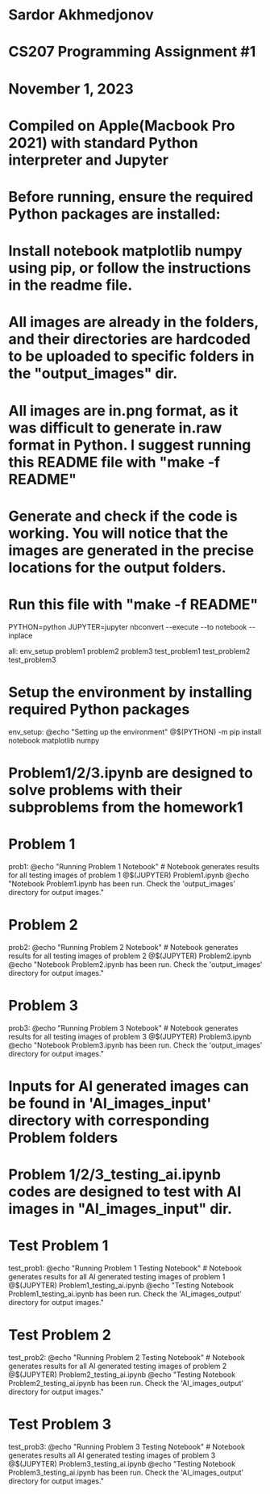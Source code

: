 # Sardor Akhmedjonov
# CS207 Programming Assignment #1
# November 1, 2023
# Compiled on Apple(Macbook Pro 2021) with standard Python interpreter and Jupyter
# Before running, ensure the required Python packages are installed:
# Install notebook matplotlib numpy using pip, or follow the instructions in the readme file.
# All images are already in the folders, and their directories are hardcoded to be uploaded to specific folders in the "output_images" dir. 
# All images are in.png format, as it was difficult to generate in.raw format in Python. I suggest running this README file with "make -f README"
# Generate and check if the code is working. You will notice that the images are generated in the precise locations for the output folders.
# Run this file with "make -f README"

PYTHON=python
JUPYTER=jupyter nbconvert --execute --to notebook --inplace

all: env_setup problem1 problem2 problem3 test_problem1 test_problem2 test_problem3

# Setup the environment by installing required Python packages
env_setup:
	@echo "Setting up the environment"
	@$(PYTHON) -m pip install notebook matplotlib numpy

# Problem1/2/3.ipynb are designed to solve problems with their subproblems from the homework1
# Problem 1
prob1:
	@echo "Running Problem 1 Notebook" # Notebook generates results for all testing images of problem 1
	@$(JUPYTER) Problem1.ipynb
	@echo "Notebook Problem1.ipynb has been run. Check the 'output_images' directory for output images."

# Problem 2
prob2:
	@echo "Running Problem 2 Notebook" # Notebook generates results for all testing images of problem 2
	@$(JUPYTER) Problem2.ipynb
	@echo "Notebook Problem2.ipynb has been run. Check the 'output_images' directory for output images."

# Problem 3
prob3:
	@echo "Running Problem 3 Notebook" # Notebook generates results for all testing images of problem 3
	@$(JUPYTER) Problem3.ipynb
	@echo "Notebook Problem3.ipynb has been run. Check the 'output_images' directory for output images."

# Inputs for AI generated images can be found in 'AI_images_input' directory with corresponding Problem folders
# Problem 1/2/3_testing_ai.ipynb codes are designed to test with AI images in "AI_images_input" dir.
# Test Problem 1
test_prob1:
	@echo "Running Problem 1 Testing Notebook" # Notebook generates results for all AI generated testing images of problem 1
	@$(JUPYTER) Problem1_testing_ai.ipynb
	@echo "Testing Notebook Problem1_testing_ai.ipynb has been run. Check the 'AI_images_output' directory for output images."

# Test Problem 2
test_prob2:
	@echo "Running Problem 2 Testing Notebook" # Notebook generates results for all AI generated testing images of problem 2
	@$(JUPYTER) Problem2_testing_ai.ipynb
	@echo "Testing Notebook Problem2_testing_ai.ipynb has been run. Check the 'AI_images_output' directory for output images."

# Test Problem 3
test_prob3:
	@echo "Running Problem 3 Testing Notebook" # Notebook generates results all AI generated testing images of problem 3
	@$(JUPYTER) Problem3_testing_ai.ipynb
	@echo "Testing Notebook Problem3_testing_ai.ipynb has been run. Check the 'AI_images_output' directory for output images."
